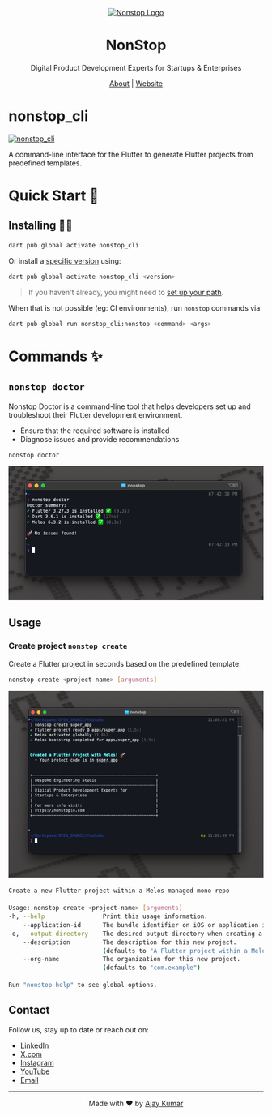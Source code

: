 <p align="center">
  <a href="https://nonstopio.com">
    <img src="https://github.com/nonstopio.png" alt="Nonstop Logo" height="128" />
  </a>
  <h1 align="center">NonStop</h1>
  <p align="center">Digital Product Development Experts for Startups & Enterprises</p>
  <p align="center">
    <a href="https://nonstopio.com/about">About</a> |
    <a href="https://nonstopio.com">Website</a>
  </p>
</p>

# nonstop_cli

[![nonstop_cli](https://img.shields.io/pub/v/nonstop_cli.svg?label=nonstop_cli&logo=dart&color=blue&style=for-the-badge)](https://pub.dev/packages/nonstop_cli)

A command-line interface for the Flutter to generate Flutter projects from
predefined templates.

# Quick Start 🚀

## Installing 🧑‍💻

```sh
dart pub global activate nonstop_cli
```

Or install a [specific version](https://pub.dev/packages/nonstop_cli/versions)
using:

```sh
dart pub global activate nonstop_cli <version>
```

> If you haven't already, you might need to
> [set up your path](https://dart.dev/tools/pub/cmd/pub-global#running-a-script-from-your-path).

When that is not possible (eg: CI environments), run `nonstop` commands via:

```sh
dart pub global run nonstop_cli:nonstop <command> <args>
```

# Commands ✨

## `nonstop doctor`

Nonstop Doctor is a command-line tool that helps developers set up and troubleshoot
their Flutter development environment.

- Ensure that the required software is installed
- Diagnose issues and provide recommendations

```sh
nonstop doctor
```

<img width="678" alt="nonstop doctor" src="_images/cli_doctor.png">


## Usage

### Create project `nonstop create`

Create a Flutter project in seconds based on the predefined template.


```sh
nonstop create <project-name> [arguments]
```


<img width="851" alt="nonstop create super_app" src="_images/cli.png">


```sh
Create a new Flutter project within a Melos-managed mono-repo

Usage: nonstop create <project-name> [arguments]
-h, --help                Print this usage information.
    --application-id      The bundle identifier on iOS or application id on Android. (defaults to <org-name>.<project-name>)
-o, --output-directory    The desired output directory when creating a new project.
    --description         The description for this new project.
                          (defaults to "A Flutter project within a Melos-managed mono-repo, created using NonStop CLI.")
    --org-name            The organization for this new project.
                          (defaults to "com.example")

Run "nonstop help" to see global options.
```

## Contact

Follow us, stay up to date or reach out on:

- [LinkedIn](https://www.linkedin.com/company/nonstop-io)
- [X.com](https://x.com/NonStopio)
- [Instagram](https://www.instagram.com/nonstopio_technologies/)
- [YouTube](https://www.youtube.com/@NonStopioTechnology)
- [Email](mailto:contact@nonstopio.com)

---



<p align="center">Made with ❤️ by <a href="https://github.com/ProjectAJ14">Ajay Kumar</a></p>


